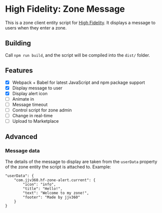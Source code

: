 # High Fidelity: Zone Message

This is a zone client entity script for [High Fidelity](https://highfidelity.com).
It displays a message to users when they enter a zone.

## Building

Call `npm run build`, and the script will be compiled into the `dist/` folder.

## Features

 - [x] Webpack + Babel for latest JavaScript and npm package support
 - [x] Display message to user
 - [x] Display alert icon
 - [ ] Animate in
 - [ ] Message timeout
 - [ ] Control script for zone admin
 - [ ] Change in real-time
 - [ ] Upload to Marketplace

## Advanced

### Message data

The details of the message to display are taken from the `userData` property of the
zone entity the script is attached to. Example:

```
"userData": {
    "com.jjv360.hf-zone-alert.current": {
        "icon": "info",
        "title": "Hello!",
        "text": "Welcome to my zone!",
        "footer": "Made by jjv360"
    }
}
```
